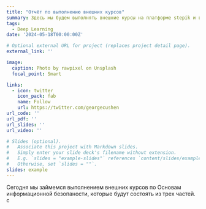 ```yaml
---
title: "Отчёт по выполнению внешних курсов"
summary: Здесь мы будем выполнять внешние курсы на платформе stepik и выгружать свои результаты.
tags:
  - Deep Learning
date: '2024-05-18T00:00:00Z'

# Optional external URL for project (replaces project detail page).
external_link: ''

image:
  caption: Photo by rawpixel on Unsplash
  focal_point: Smart

links:
  - icon: twitter
    icon_pack: fab
    name: Follow
    url: https://twitter.com/georgecushen
url_code: ''
url_pdf: ''
url_slides: ''
url_video: ''

# Slides (optional).
#   Associate this project with Markdown slides.
#   Simply enter your slide deck's filename without extension.
#   E.g. `slides = "example-slides"` references `content/slides/example-slides.md`.
#   Otherwise, set `slides = ""`.
slides: example
---
```

Сегодня мы займемся выполнением внешних курсов по Основам информационной безопаности, которые будут состоять из трех частей.
с
